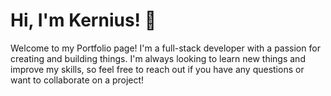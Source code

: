 # Hi, I'm Kernius! 👋

Welcome to my Portfolio page! I'm a full-stack developer with a passion for creating and building things. I'm always looking to learn new things and improve my skills, so feel free to reach out if you have any questions or want to collaborate on a project!
